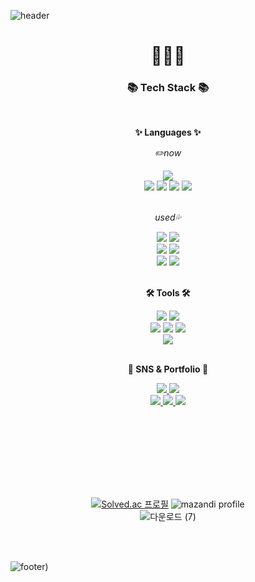 ![header](https://capsule-render.vercel.app/api?type=wave&color=ff80bf&height=180&section=header&text=🔥Github🔥&fontSize=50&fontColor=3C3A39)

<div align=center>
	<h1>👩🏻‍💻</h1>
</div>


<div align=center>
	<h3>📚 Tech Stack 📚</h3>
	<br>
	<p><b>✨ Languages ✨</b></p>
</div>

<div align="center">
	<p><i>✏️now</i></p>
	<img src="https://img.shields.io/badge/Python-3776AB?style=flat&logo=Python&logoColor=white"/>
	<br>
	<img src="https://img.shields.io/badge/HTML5-E34F26?style=flat&logo=HTML5&logoColor=white" />
	<img src="https://img.shields.io/badge/CSS3-1572B6?style=flat&logo=CSS3&logoColor=white" />
	<img src="https://img.shields.io/badge/JavaScript-F7DF1E?style=flat&logo=JavaScript&logoColor=white" />
	<img src="https://img.shields.io/badge/React-61DAFB?style=flat&logo=React&logoColor=white"/>
	<br>
	<br>
	<p><i>used💦</i></p>
	<img src="https://img.shields.io/badge/Java-007396?style=flat&logo=Conda-Forge&logoColor=white" />
	<img src="https://img.shields.io/badge/C-A8B9CC?style=flat&logo=C&logoColor=white"/>	
	<br>	
	<img src="https://img.shields.io/badge/Bootstrap-7952B3?style=flat&logo=Bootstrap&logoColor=white" />
	<img src="https://img.shields.io/badge/Selenium-43B02A?style=flat&logo=Selenium&logoColor=white" />
	<br>
	<img src="https://img.shields.io/badge/MySQL-4479A1?style=flat&logo=MySQL&logoColor=white" />
	<img src="https://img.shields.io/badge/Linux-FCC624?style=flat&logo=Linux&logoColor=white" />
</div>
<br>
<div align=center>
	<p><b>🛠 Tools 🛠</b></p>
</div>
<div align=center>
	<img src="https://img.shields.io/badge/Visual%20Studio%20Code-007ACC?style=flat&logo=VisualStudioCode&logoColor=white" />
	<img src="https://img.shields.io/badge/PyCharm-000000?style=flat&logo=PyCharm&logoColor=white"/>
	<br>
	<img src="https://img.shields.io/badge/Unity-FFFFFF?style=flat&logo=Unity&logoColor=white"/>
	<img src="https://img.shields.io/badge/Android Studio-3DDC84?style=flat&logo=Android Studio&logoColor=white"/>
	<img src="https://img.shields.io/badge/AWS-232F3E?style=flat&logo=AmazonAWS&logoColor=white" />
	<br>
	<img src="https://img.shields.io/badge/GitHub-181717?style=flat&logo=GitHub&logoColor=white" />
</div>
<br>
<div align=center>
	<p><b>🎀 SNS & Portfolio 🎀</b></p>
</div>
<div align=center>
	<a href="https://www.instagram.com/yxxzyn">
		<img src="https://img.shields.io/badge/Instagram-E4405F?style=flat&logo=Instagram&logoColor=white" />
	</a>
	<a href="okzlv2@gmail.com">
		<img src="https://img.shields.io/badge/Gmail-EA4335?style=flat&logo=Gmail&logoColor=white" />
	</a>
	<br>
	<a href="https://github.com/2UJ1N">
		<img src="https://img.shields.io/badge/GitHub-181717?style=flat&logo=GitHub&logoColor=white" />
	</a>
	<a href="[https://blog.naver.com/de98aeseohsta]">
		<img src="https://img.shields.io/badge/Tistory-000000?style=flat&logo=Tistory&logoColor=white" />
	</a>
	<a href="https://blog.naver.com/de98aeseohsta">
		<img src="https://img.shields.io/badge/Naver-03C75A?style=flat&logo=Naver&logoColor=white" />
	</a>
	<br>
</div>

<br><br>
---
<br><br>

<div align=center>
		
[![Solved.ac 프로필](http://mazassumnida.wtf/api/v2/generate_badge?boj=user001)](https://solved.ac/user001})
![mazandi profile](http://mazandi.herokuapp.com/api?handle=user001&theme=cold)
<br>
![다운로드 (7)](https://user-images.githubusercontent.com/83401978/226509488-dbc86b51-01ba-4267-9029-cf8d7c768565.gif)
</div>

<!--
![Anurag's GitHub stats](https://github-readme-stats.vercel.app/api?username=2uj1n&show_icons=true&theme=swift)
![Top Langs](https://github-readme-stats.vercel.app/api/top-langs/?username=2uj1n&&layout=compact&theme=swift)
-->

<br><br>
	
![footer](https://capsule-render.vercel.app/api?type=wave&color=ff80bf&height=180&section=footer&text=Work%20Hard!❤️‍🔥&fontSize=30&fontColor=3C3A39))

